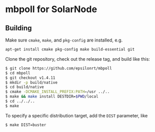 # mbpoll for SolarNode

## Building

Make sure `cmake`, `make`, and `pkg-config` are installed, e.g.

```sh
apt-get install cmake pkg-config make build-essential git
```

Clone the git repository, check out the release tag, and build like this:

```sh
$ git clone https://github.com/epsilonrt/mbpoll
$ cd mbpoll
$ git checkout v1.4.11
$ mkdir -p build/native
$ cd build/native
$ cmake -DCMAKE_INSTALL_PREFIX:PATH=/usr ../..
$ make && make install DESTDIR=$PWD/local
$ cd ../../..
$ make
```

To specify a specific distribution target, add the `DIST` parameter, like

```sh
$ make DIST=buster
```
